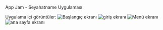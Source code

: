 App Jam - Seyahatname Uygulaması


Uygulama içi görüntüler: 
![Başlangıç ekranı](https://github.com/BerkeSeker0104/OUA_grup50/assets/110436299/4ebc4c59-901c-4757-b356-c794f10100aa)
![giriş ekranı](https://github.com/BerkeSeker0104/OUA_grup50/assets/110436299/77f6ab5d-8aae-4564-9e73-b1952856d784)
![Menü ekranı](https://github.com/BerkeSeker0104/OUA_grup50/assets/110436299/41620b40-623a-428c-b583-3624bf47a7f4)
![ana sayfa ekranı](https://github.com/BerkeSeker0104/OUA_grup50/assets/110436299/35ab8854-4559-4cd0-a5ae-47fc86247c98)
